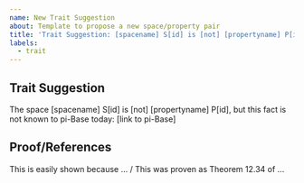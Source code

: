 ```yaml
---
name: New Trait Suggestion
about: Template to propose a new space/property pair
title: 'Trait Suggestion: [spacename] S[id] is [not] [propertyname] P[id]'
labels:
  - trait
---
```


<!-- Modify the below template for your trait suggestion: -->

<!-- NOTE! If your proposal is not likely to need much discussion, you should
consider opening a Pull Request to implement this suggestion directly (assuming
you know how). -->

## Trait Suggestion

The space [spacename] S[id] is [not] [propertyname] P[id], but this fact is not known to pi-Base today:
[link to pi-Base]

## Proof/References

This is easily shown because ... / This was proven as Theorem 12.34 of ...
